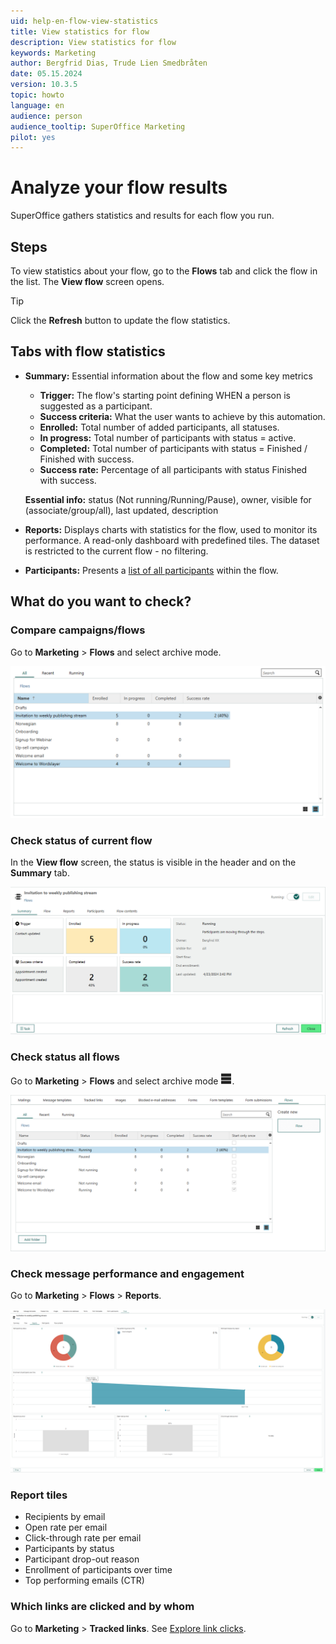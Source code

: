 ```yaml
---
uid: help-en-flow-view-statistics
title: View statistics for flow
description: View statistics for flow
keywords: Marketing
author: Bergfrid Dias, Trude Lien Smedbråten
date: 05.15.2024
version: 10.3.5
topic: howto
language: en
audience: person
audience_tooltip: SuperOffice Marketing
pilot: yes
---
```


# Analyze your flow results

SuperOffice gathers statistics and results for each flow you run.

## Steps

To view statistics about your flow, go to the **Flows** tab and click the flow in the list. The **View flow** screen opens.

> [!TIP]
> Click the **Refresh** button to update the flow statistics.

## Tabs with flow statistics

* **Summary:** Essential information about the flow and some key metrics

  * **Trigger:** The flow's starting point defining WHEN a person is suggested as a participant.
  * **Success criteria:** What the user wants to achieve by this automation.
  * **Enrolled:** Total number of added participants, all statuses.
  * **In progress:** Total number of participants with status = active.
  * **Completed:** Total number of participants with status = Finished / Finished with success.
  * **Success rate:** Percentage of all participants with status Finished with success.

  **Essential info:** status (Not running/Running/Pause), owner, visible for (associate/group/all), last updated, description

* **Reports:** Displays charts with statistics for the flow, used to monitor its performance. A read-only dashboard with predefined tiles. The dataset is restricted to the current flow - no filtering.

* **Participants:** Presents a [list of all participants][1] within the flow.

## What do you want to check?

### Compare campaigns/flows

Go to **Marketing** > **Flows** and select archive mode.

![Compare campaigns/flows -screenshot][img3]

### Check status of current flow

In the **View flow** screen, the status is visible in the header and on the **Summary** tab.

![View status of current flow -screenshot][img2]

### Check status all flows

Go to **Marketing** > **Flows** and select archive mode ![icon][img8].

![View status of all flows in archive mode -screenshot][img1]

### Check message performance and engagement

Go to **Marketing** > **Flows** > **Reports**.

![View flow dashboard -screenshot][img4]

### Report tiles

* Recipients by email
* Open rate per email
* Click-through rate per email
* Participants by status
* Participant drop-out reason
* Enrollment of participants over time
* Top performing emails (CTR)

### Which links are clicked and by whom

Go to **Marketing** > **Tracked links**. See [Explore link clicks][11].

<!-- Referenced links -->
[1]: participants.md
[11]: ../../tracked-links/learn/explore-clicks.md

<!-- Referenced images -->
[img1]: ../../../../media/loc/en/marketing/view-status-all-flows.png
[img2]: ../../../../media/loc/en/marketing/check-flow-status.png
[img3]: ../../../../media/loc/en/marketing/compare-flow-success.png
[img4]: ../../../../media/loc/en/marketing/flow-dashboard.png
[img8]: ../../../../../common/icons/view-list.png
